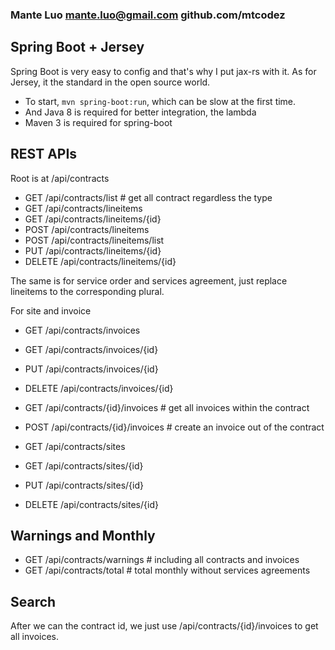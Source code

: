### Mante Luo <mante.luo@gmail.com> github.com/mtcodez
## Spring Boot + Jersey
Spring Boot is very easy to config and that's why I put jax-rs with it. As for Jersey, it the standard in the open source world.
- To start, ``` mvn spring-boot:run ```, which can be slow at the first time.
- And Java 8 is required for better integration, the lambda
- Maven 3 is required for spring-boot

## REST APIs
Root is at /api/contracts
- GET     /api/contracts/list # get all contract regardless the type
- GET     /api/contracts/lineitems
- GET     /api/contracts/lineitems/{id}
- POST    /api/contracts/lineitems
- POST    /api/contracts/lineitems/list
- PUT     /api/contracts/lineitems/{id}
- DELETE  /api/contracts/lineitems/{id}

The same is for service order and services agreement, just replace lineitems to the corresponding plural.

For site and invoice
- GET     /api/contracts/invoices
- GET     /api/contracts/invoices/{id}
- PUT     /api/contracts/invoices/{id}
- DELETE  /api/contracts/invoices/{id}
- GET     /api/contracts/{id}/invoices # get all invoices within the contract
- POST    /api/contracts/{id}/invoices # create an invoice out of the contract

- GET     /api/contracts/sites
- GET     /api/contracts/sites/{id}
- PUT     /api/contracts/sites/{id}
- DELETE  /api/contracts/sites/{id}

## Warnings and Monthly
- GET /api/contracts/warnings # including all contracts and invoices
- GET /api/contracts/total # total monthly without services agreements

## Search
After we can the contract id, we just use /api/contracts/{id}/invoices to get all invoices.